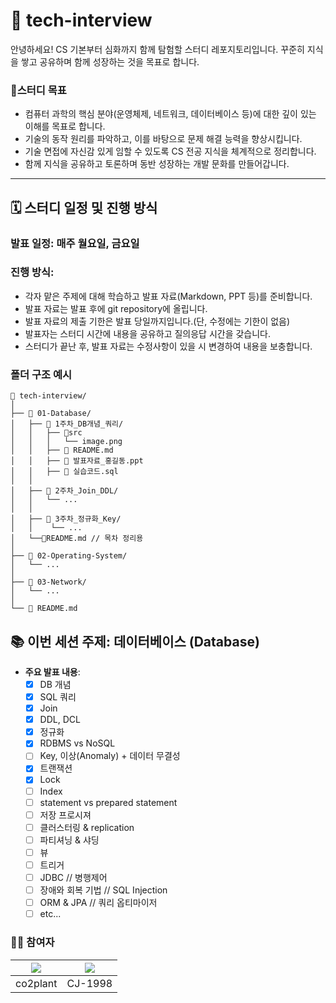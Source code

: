 # 🐘 tech-interview
안녕하세요! CS 기본부터 심화까지 함께 탐험할 스터디 레포지토리입니다. 꾸준히 지식을 쌓고 공유하며 함께 성장하는 것을 목표로 합니다.

### 🎯스터디 목표
* 컴퓨터 과학의 핵심 분야(운영체제, 네트워크, 데이터베이스 등)에 대한 깊이 있는 이해를 목표로 합니다.
* 기술의 동작 원리를 파악하고, 이를 바탕으로 문제 해결 능력을 향상시킵니다.
* 기술 면접에 자신감 있게 임할 수 있도록 CS 전공 지식을 체계적으로 정리합니다.
* 함께 지식을 공유하고 토론하며 동반 성장하는 개발 문화를 만들어갑니다.

---

## 🗓️ 스터디 일정 및 진행 방식
### **발표 일정**: 매주 **월요일**, **금요일**
### 진행 방식:
- 각자 맡은 주제에 대해 학습하고 발표 자료(Markdown, PPT 등)를 준비합니다.
- 발표 자료는 발표 후에 git repository에 올립니다.
- 발표 자료의 제출 기한은 발표 당일까지입니다.(단, 수정에는 기한이 없음)
- 발표자는 스터디 시간에 내용을 공유하고 질의응답 시간을 갖습니다.
- 스터디가 끝난 후, 발표 자료는 수정사항이 있을 시 변경하여 내용을 보충합니다.
### 폴더 구조 예시
```
📁 tech-interview/
│
├── 📁 01-Database/
│   ├── 📁 1주차_DB개념_쿼리/
│   │   ├── 📁src
│   │   │   └── image.png
│   │   ├── 📄 README.md
│   │   ├── 📄 발표자료_홍길동.ppt
│   │   ├── 📄 실습코드.sql
│   │
│   ├── 📁 2주차_Join_DDL/
│   │   └── ...
│   │
│   ├── 📁 3주차_정규화_Key/
│   │    └── ...
│   └──📄README.md // 목차 정리용
│
├── 📁 02-Operating-System/
│   └── ...
│
├── 📁 03-Network/
│   └── ...
│
└── 📄 README.md
```

## 📚 이번 세션 주제: 데이터베이스 (Database)
* **주요 발표 내용**:
    - [x] DB 개념
    - [x] SQL 쿼리
    - [x] Join
    - [x] DDL, DCL
    - [x] 정규화
    - [x] RDBMS vs NoSQL
    - [ ] Key, 이상(Anomaly) + 데이터 무결성
    - [x] 트랜잭션
    - [x] Lock
    - [ ] Index
    - [ ] statement vs prepared statement
    - [ ] 저장 프로시져
    - [ ] 클러스터링 & replication
    - [ ] 파티셔닝 & 샤딩
    - [ ] 뷰
    - [ ] 트리거
    - [ ] JDBC // 병행제어
    - [ ] 장애와 회복 기법 // SQL Injection
    - [ ] ORM & JPA // 쿼리 옵티마이저
    - [ ] etc...
  
### 🧑‍💻 참여자
|[![](https://github.com/co2plant.png?width=100px)](https://github.com/co2plant)|[![](https://github.com/CJ-1998.png?width=100px)](https://github.com/CJ-1998) |
|:---:|:---:|
| co2plant | CJ-1998 |
